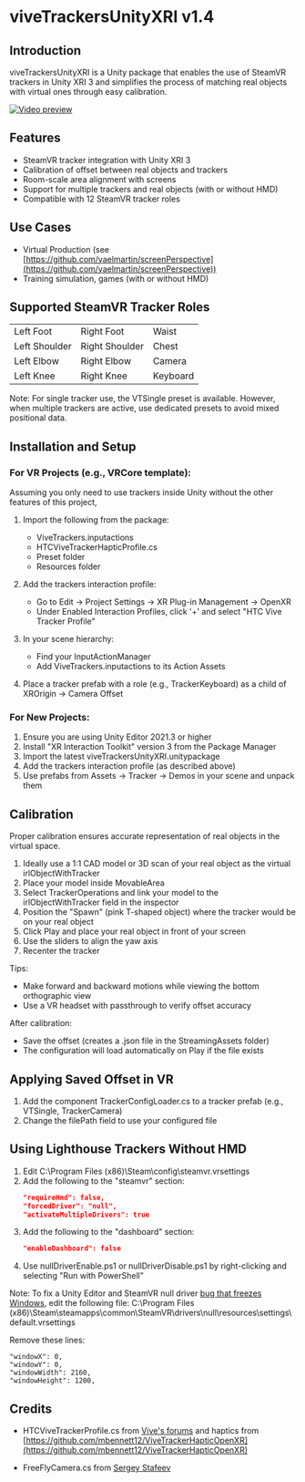 # viveTrackersUnityXRI v1.4

## Introduction
viveTrackersUnityXRI is a Unity package that enables the use of SteamVR trackers in Unity XRI 3 and simplifies the process of matching real objects with virtual ones through easy calibration.

[![Video preview](https://github.com/user-attachments/assets/21f6b937-8379-4259-87e1-3eee6da9da37)](https://youtu.be/8gWOsPiG3_I?si=tNO_YpnL_Y1LkK_v "Use real objects with trackers in Unity XR Interaction Toolkit 3")


## Features

- SteamVR tracker integration with Unity XRI 3
- Calibration of offset between real objects and trackers
- Room-scale area alignment with screens
- Support for multiple trackers and real objects (with or without HMD)
- Compatible with 12 SteamVR tracker roles

## Use Cases

- Virtual Production (see [https://github.com/yaelmartin/screenPerspective](https://github.com/yaelmartin/screenPerspective))
- Training simulation, games (with or without HMD)

## Supported SteamVR Tracker Roles

|  |  |  |
|---|---|---|
| Left Foot | Right Foot | Waist |
| Left Shoulder | Right Shoulder | Chest |
| Left Elbow | Right Elbow | Camera |
| Left Knee | Right Knee | Keyboard |

Note: For single tracker use, the VTSingle preset is available. However, when multiple trackers are active, use dedicated presets to avoid mixed positional data.

## Installation and Setup

### For VR Projects (e.g., VRCore template):
Assuming you only need to use trackers inside Unity without the other features of this project,
1. Import the following from the package:
   - ViveTrackers.inputactions
   - HTCViveTrackerHapticProfile.cs
   - Preset folder
   - Resources folder

2. Add the trackers interaction profile:
   - Go to Edit → Project Settings → XR Plug-in Management → OpenXR
   - Under Enabled Interaction Profiles, click '+' and select "HTC Vive Tracker Profile"

3. In your scene hierarchy:
   - Find your InputActionManager
   - Add ViveTrackers.inputactions to its Action Assets

4. Place a tracker prefab with a role (e.g., TrackerKeyboard) as a child of XROrigin → Camera Offset

### For New Projects:

1. Ensure you are using Unity Editor 2021.3 or higher
2. Install "XR Interaction Toolkit" version 3 from the Package Manager
3. Import the latest viveTrackersUnityXRI.unitypackage
4. Add the trackers interaction profile (as described above)
5. Use prefabs from Assets → Tracker → Demos in your scene and unpack them

## Calibration

Proper calibration ensures accurate representation of real objects in the virtual space.

1. Ideally use a 1:1 CAD model or 3D scan of your real object as the virtual irlObjectWithTracker
2. Place your model inside MovableArea
3. Select TrackerOperations and link your model to the irlObjectWithTracker field in the inspector
4. Position the "Spawn" (pink T-shaped object) where the tracker would be on your real object
5. Click Play and place your real object in front of your screen
6. Use the sliders to align the yaw axis
7. Recenter the tracker

Tips:
- Make forward and backward motions while viewing the bottom orthographic view
- Use a VR headset with passthrough to verify offset accuracy

After calibration:
- Save the offset (creates a .json file in the StreamingAssets folder)
- The configuration will load automatically on Play if the file exists

## Applying Saved Offset in VR

1. Add the component TrackerConfigLoader.cs to a tracker prefab (e.g., VTSingle, TrackerCamera)
2. Change the filePath field to use your configured file

## Using Lighthouse Trackers Without HMD

1. Edit C:\Program Files (x86)\Steam\config\steamvr.vrsettings
2. Add the following to the "steamvr" section:
   ```json
   "requireHmd": false,
   "forcedDriver": "null",
   "activateMultipleDrivers": true
   ```
3. Add the following to the "dashboard" section:
   ```json
   "enableDashboard": false
   ```
4. Use nullDriverEnable.ps1 or nullDriverDisable.ps1 by right-clicking and selecting "Run with PowerShell"

Note: To fix a Unity Editor and SteamVR null driver [bug that freezes Windows](https://github.com/ValveSoftware/steamvr_unity_plugin/issues/990), edit the following file:
C:\Program Files (x86)\Steam\steamapps\common\SteamVR\drivers\null\resources\settings\default.vrsettings

Remove these lines:
```
"windowX": 0,
"windowY": 0,
"windowWidth": 2160,
"windowHeight": 1200,
```

## Credits

- HTCViveTrackerProfile.cs from [Vive's forums](https://forum.htc.com/topic/14370-tutorial-openxr-pc-vr-how-to-use-vive-tracker/?do=findComment&comment=55772) and haptics from [https://github.com/mbennett12/ViveTrackerHapticOpenXR](https://github.com/mbennett12/ViveTrackerHapticOpenXR)

- FreeFlyCamera.cs from [Sergey Stafeev](https://assetstore.unity.com/packages/tools/camera/free-fly-camera-140739)
